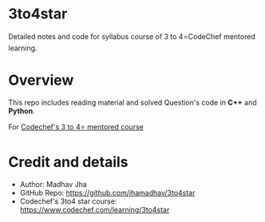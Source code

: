 # 3to4star
Detailed notes and code for syllabus course of 3 to 4⭐CodeChef mentored learning.

# Overview
This repo includes reading material and solved Question's code in **C++** and **Python**.

For [Codechef's 3 to 4⭐ mentored course](https://www.codechef.com/learning/3to4star)

# Credit and details

- Author: Madhav Jha
- GitHub Repo: https://github.com/jhamadhav/3to4star
- Codechef's 3to4 star course: https://www.codechef.com/learning/3to4star
